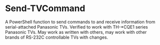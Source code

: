 # Send-TVCommand
A PowerShell function to send commands to and receive information from serial-attached Panasonic TVs. Verified to work with TH-*CQE1 series Panasonic TVs. May work as written with others, may work with other brands of RS-232C controllable TVs with changes.
